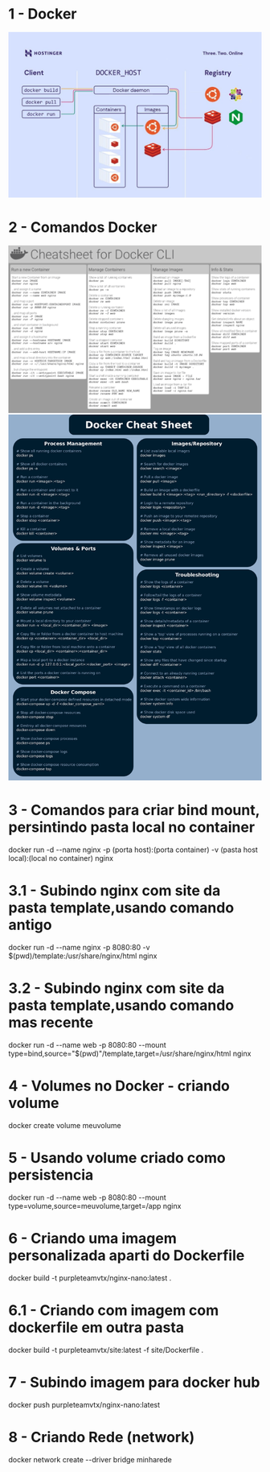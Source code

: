 # 1 - Docker
![Alt text](image.png)

# 2 - Comandos Docker
![Alt text](image-1.png)
![Alt text](image-2.png)

# 3 - Comandos para criar bind mount, persintindo pasta local no container
docker run -d --name nginx -p (porta host):(porta container) -v (pasta host local):(local no container) nginx

# 3.1 - Subindo nginx com site da pasta template,usando comando antigo
docker run -d --name nginx -p 8080:80 -v $(pwd)/template:/usr/share/nginx/html nginx

# 3.2 - Subindo nginx com site da pasta template,usando comando mas recente
docker run -d --name web -p 8080:80 --mount type=bind,source="$(pwd)"/template,target=/usr/share/nginx/html nginx

# 4 - Volumes no Docker - criando volume
docker create volume meuvolume

# 5 - Usando volume criado como persistencia
docker run -d --name web -p 8080:80 --mount type=volume,source=meuvolume,target=/app nginx

# 6 - Criando uma imagem personalizada aparti do Dockerfile
docker build -t purpleteamvtx/nginx-nano:latest .

# 6.1 - Criando com imagem com dockerfile em outra pasta 
docker build -t purpleteamvtx/site:latest -f site/Dockerfile .

# 7 - Subindo imagem para docker hub
docker push purpleteamvtx/nginx-nano:latest

# 8 - Criando Rede (network)
docker network create --driver bridge minharede

